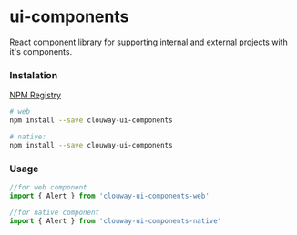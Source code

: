 # ui-components
React component library for supporting internal and external projects with it's components.
### Instalation
[NPM Registry](https://github.com/clouway/teamspace/wiki/NPM-Registry)

```Bash
# web
npm install --save clouway-ui-components

# native:
npm install --save clouway-ui-components
```

### Usage
```javascript
//for web component
import { Alert } from 'clouway-ui-components-web'

//for native component
import { Alert } from 'clouway-ui-components-native'
```
